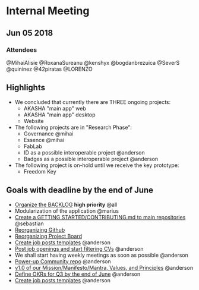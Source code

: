 # Internal Meeting
## Jun 05 2018

### Attendees
@MihaiAlisie @RoxanaSureanu @kenshyx @bogdanbrezuica @SeverS @quininez @42piratas @LORENZO

## Highlights

- We concluded that currently there are THREE ongoing projects:
    - AKASHA "main app" web
    - AKASHA "main app" desktop
    - Website
- The following projects are in "Research Phase":
    - Governance @mihai
    - Essence @mihai
    - FabLab
    - ID as a possible interoperable project @anderson
    - Badges as a possible interoperable project @anderson
- The following project is on-hold until we receive the key prototype:
    - Freedom Key	

## Goals with deadline by the end of June

- [Organize the BACKLOG](https://github.com/AkashaProject/Community/issues/16) **high priority** @all
- Modularization of the application @marius
- [Create a GETTING STARTED/CONTRIBUTING.md to main repositories](https://github.com/AkashaProject/Community/issues/17) @sebastian
- [Reorganizing Github](https://github.com/AkashaProject/Community/issues/19)
- [Reorganizing Project Board](https://github.com/AkashaProject/Community/issues/19)
- [Create job posts templates](https://github.com/AkashaProject/Community/issues/22) @anderson
- [Post job openings and start filtering CVs](https://github.com/AkashaProject/Community/issues/23) @anderson
- We shall start having weekly meetings as soon as possible @anderson
- [Power-up Community repo](https://github.com/AkashaProject/Community/issues/15) @anderson 
- [v1.0 of our Mission/Manifesto/Mantra, Values, and Principles](https://github.com/AkashaProject/Community/issues/21) @anderson
- [Define OKRs for Q3 by the end of June](https://github.com/AkashaProject/Community/issues/20) @anderson
- [Create job posts templates](https://github.com/AkashaProject/Community/issues/22) @anderson